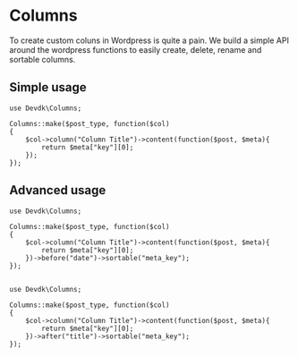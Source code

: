 # Columns

To create custom coluns in Wordpress is quite a pain. We build a simple API around the wordpress functions to easily
create, delete, rename and sortable columns.

## Simple usage

    use Devdk\Columns;

    Columns::make($post_type, function($col)
    {
        $col->column("Column Title")->content(function($post, $meta){
            return $meta["key"][0];
        });
    });

## Advanced usage

    use Devdk\Columns;

    Columns::make($post_type, function($col)
    {
        $col->column("Column Title")->content(function($post, $meta){
            return $meta["key"][0];
        })->before("date")->sortable("meta_key");
    });


    use Devdk\Columns;

    Columns::make($post_type, function($col)
    {
        $col->column("Column Title")->content(function($post, $meta){
            return $meta["key"][0];
        })->after("title")->sortable("meta_key");
    });